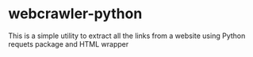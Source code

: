 # webcrawler-python

This is a simple utility to extract all the links from a website using Python requets package and HTML wrapper

